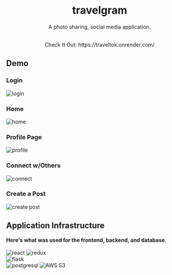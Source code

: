 <h1 align="center">travelgram</h1>

<p align="center">A photo sharing, social media application.
<br><br>

<p align="center">Check It Out: https://traveltok.onrender.com/

<br>

## Demo

### Login
![login](https://traveltok.s3.us-east-2.amazonaws.com/login.png)

### Home
![home](https://traveltok.s3.us-east-2.amazonaws.com/home.png)

### Profile Page
![profile](https://traveltok.s3.us-east-2.amazonaws.com/profile.png)

### Connect w/Others
![connect](https://traveltok.s3.us-east-2.amazonaws.com/connect.png)

### Create a Post
![create post](https://traveltok.s3.us-east-2.amazonaws.com/create_post.png)



## Application Infrastructure

**Here's what was used for the frontend, backend, and database**.
<br>
<br>
![react](https://img.shields.io/badge/React-20232A?style=for-the-badge&logo=react&logoColor=61DAFB)
![redux](https://img.shields.io/badge/Redux-593D88?style=for-the-badge&logo=redux&logoColor=white)
<br>
![flask](https://img.shields.io/badge/Flask-000000?style=for-the-badge&logo=Flask&logoColor=white)
<br>
![postgresql](https://img.shields.io/badge/PostgreSQL-316192?style=for-the-badge&logo=postgresql&logoColor=white)
![AWS S3](https://img.shields.io/badge/Amazon%20S3-569A31?logo=amazons3&logoColor=fff&style=for-the-badge)
<br>

